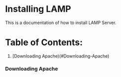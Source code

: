 # Installing LAMP
This is a documentation of how to install LAMP Server.
# Table of Contents:
1. [Downloading Apache)(#Downloading-Apache)
### Downloading Apache
